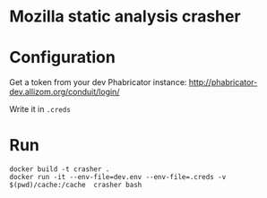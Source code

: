 # Mozilla static analysis crasher

# Configuration

Get a token from your dev Phabricator instance: http://phabricator-dev.allizom.org/conduit/login/

Write it in `.creds`


# Run

```
docker build -t crasher .
docker run -it --env-file=dev.env --env-file=.creds -v $(pwd)/cache:/cache  crasher bash
```
